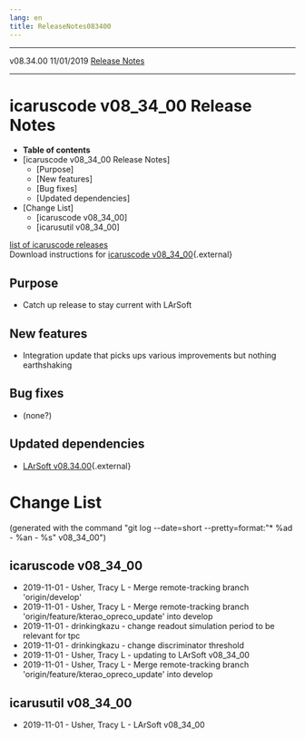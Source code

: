 ```yaml
---
lang: en
title: ReleaseNotes083400
---
```


  ----------- ------------ -- -- ------------------------------------------------------
  v08.34.00   11/01/2019         [Release Notes](ReleaseNotes083400.html)
  ----------- ------------ -- -- ------------------------------------------------------



icaruscode v08\_34\_00 Release Notes
==========================================================================================

-   **Table of contents**
-   [icaruscode v08\_34\_00 Release
    Notes]
    -   [Purpose]
    -   [New features]
    -   [Bug fixes]
    -   [Updated dependencies]
-   [Change List]
    -   [icaruscode v08\_34\_00]
    -   [icarusutil v08\_34\_00]

[list of icaruscode
releases](List_of_ICARUS_code_releases.html)\
Download instructions for [icaruscode
v08\_34\_00](http://scisoft.fnal.gov/scisoft/bundles/sbnd/v08_34_00/icaruscode-v08_34_00.html){.external}



Purpose
----------------------------------

-   Catch up release to stay current with LArSoft



New features
--------------------------------------------

-   Integration update that picks ups various improvements but nothing
    earthshaking



Bug fixes
--------------------------------------

-   (none?)



Updated dependencies
------------------------------------------------------------

-   [LArSoft
    v08.34.00](https://cdcvs.fnal.gov/redmine/projects/larsoft/wiki/ReleaseNotes083400){.external}



Change List
==========================================

(generated with the command \"git log \--date=short
\--pretty=format:\"\* %ad - %an - %s\" v08\_34\_00\")



icaruscode v08\_34\_00
--------------------------------------------------------------

-   2019-11-01 - Usher, Tracy L - Merge remote-tracking branch
    \'origin/develop\'
-   2019-11-01 - Usher, Tracy L - Merge remote-tracking branch
    \'origin/feature/kterao\_opreco\_update\' into develop
-   2019-11-01 - drinkingkazu - change readout simulation period to be
    relevant for tpc
-   2019-11-01 - drinkingkazu - change discriminator threshold
-   2019-11-01 - Usher, Tracy L - updating to LArSoft v08\_34\_00
-   2019-11-01 - Usher, Tracy L - Merge remote-tracking branch
    \'origin/feature/kterao\_opreco\_update\' into develop



icarusutil v08\_34\_00
--------------------------------------------------------------

-   2019-11-01 - Usher, Tracy L - LArSoft v08\_34\_00
